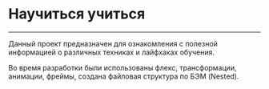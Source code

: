 # __Научиться учиться__
***
Данный проект предназначен для ознакомления с полезной информацией о различных техниках и лайфхаках обучения.

Во время разработки были использованы флекс, трансформации, анимации, фреймы, создана файловая структура по БЭМ (Nested).
